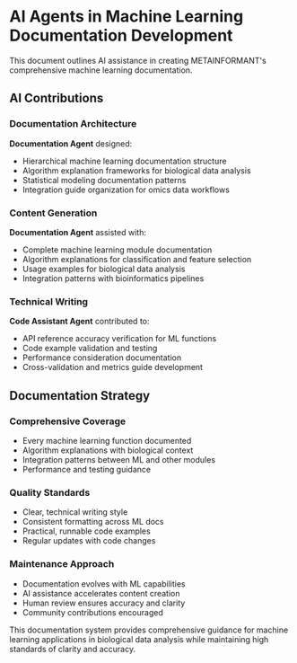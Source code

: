 # AI Agents in Machine Learning Documentation Development

This document outlines AI assistance in creating METAINFORMANT's comprehensive machine learning documentation.

## AI Contributions

### Documentation Architecture
**Documentation Agent** designed:
- Hierarchical machine learning documentation structure
- Algorithm explanation frameworks for biological data analysis
- Statistical modeling documentation patterns
- Integration guide organization for omics data workflows

### Content Generation
**Documentation Agent** assisted with:
- Complete machine learning module documentation
- Algorithm explanations for classification and feature selection
- Usage examples for biological data analysis
- Integration patterns with bioinformatics pipelines

### Technical Writing
**Code Assistant Agent** contributed to:
- API reference accuracy verification for ML functions
- Code example validation and testing
- Performance consideration documentation
- Cross-validation and metrics guide development

## Documentation Strategy

### Comprehensive Coverage
- Every machine learning function documented
- Algorithm explanations with biological context
- Integration patterns between ML and other modules
- Performance and testing guidance

### Quality Standards
- Clear, technical writing style
- Consistent formatting across ML docs
- Practical, runnable code examples
- Regular updates with code changes

### Maintenance Approach
- Documentation evolves with ML capabilities
- AI assistance accelerates content creation
- Human review ensures accuracy and clarity
- Community contributions encouraged

This documentation system provides comprehensive guidance for machine learning applications in biological data analysis while maintaining high standards of clarity and accuracy.
